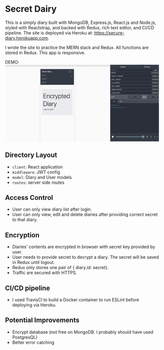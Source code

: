 # Secret Dairy

This is a simply diary built with MongoDB, Express.js, React.js and Node.js, styled with Reactstrap, and backed with Redux, rich text editor, and CI/CD pipeline.
The site is deployed via Heroku at: https://secure-diary.herokuapp.com.

I wrote the site to practice the MERN stack and Redux. All functions are stored in Redux. This app is responsive.

DEMO:
![Demo](demo.gif)

## Directory Layout

- `client`: React application
- `middleware`: JWT config
- `model`: Diary and User models
- `routes`: server side routes

## Access Control

- User can only view diary list after login.
- User can only view, edit and delete diaries after providing correct secret to that diary.

## Encryption

- Diaries' contents are encrypted in browser with secret key provided by user.
- User needs to provide secret to decrypt a diary. The secret will be saved in Redux until logout.
- Redux only stores one pair of { diary.id: secret}.
- Traffic are secured with HTTPS.

## CI/CD pipeline

- I used TravisCI to build a Docker container to run ESLint before deploying via Heroku.

## Potential Improvements

- Encrypt database (not free on MongoDB. I probably should have used PostgresQL)
- Better error catching

